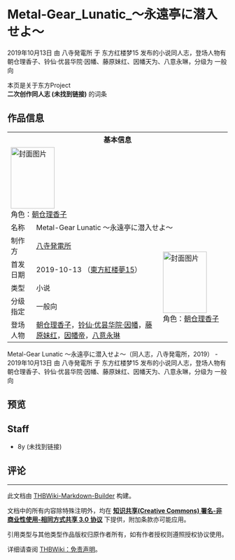 # Metal-Gear_Lunatic_～永遠亭に潜入せよ～

<!-- source html: G:\repos\THBWiki-Markdown-Builder\THBWikiMarkdown\Temp\main\b\b0\ns0%3AMetal-Gear_Lunatic_%EF%BD%9E%E6%B0%B8%E9%81%A0%E4%BA%AD%E3%81%AB%E6%BD%9C%E5%85%A5%E3%81%9B%E3%82%88%EF%BD%9E.html -->

2019年10月13日 由 八寺発電所 于 东方红楼梦15 发布的小说同人志，登场人物有 朝仓理香子、铃仙·优昙华院·因幡、藤原妹红、因幡天为、八意永琳，分级为 一般向

本页是关于东方Project  
 **二次创作同人志 (未找到链接)** 的词条
## 作品信息

<table><tbody><tr><th colspan="3">基本信息</th></tr><tr><td class="cover-artwork-mobile" colspan="2"><a href="./文件-Metal-Gear_Lunatic_～永遠亭に潜入せよ～封面.jpg.md" class="image" title="封面图片"><img alt="封面图片" src="https://upload.thwiki.cc/thumb/6/63/Metal-Gear_Lunatic_%EF%BD%9E%E6%B0%B8%E9%81%A0%E4%BA%AD%E3%81%AB%E6%BD%9C%E5%85%A5%E3%81%9B%E3%82%88%EF%BD%9E%E5%B0%81%E9%9D%A2.jpg/100px-Metal-Gear_Lunatic_%EF%BD%9E%E6%B0%B8%E9%81%A0%E4%BA%AD%E3%81%AB%E6%BD%9C%E5%85%A5%E3%81%9B%E3%82%88%EF%BD%9E%E5%B0%81%E9%9D%A2.jpg" decoding="async" loading="lazy" width="100" height="140" srcset="https://upload.thwiki.cc/thumb/6/63/Metal-Gear_Lunatic_%EF%BD%9E%E6%B0%B8%E9%81%A0%E4%BA%AD%E3%81%AB%E6%BD%9C%E5%85%A5%E3%81%9B%E3%82%88%EF%BD%9E%E5%B0%81%E9%9D%A2.jpg/149px-Metal-Gear_Lunatic_%EF%BD%9E%E6%B0%B8%E9%81%A0%E4%BA%AD%E3%81%AB%E6%BD%9C%E5%85%A5%E3%81%9B%E3%82%88%EF%BD%9E%E5%B0%81%E9%9D%A2.jpg 1.5x, https://upload.thwiki.cc/thumb/6/63/Metal-Gear_Lunatic_%EF%BD%9E%E6%B0%B8%E9%81%A0%E4%BA%AD%E3%81%AB%E6%BD%9C%E5%85%A5%E3%81%9B%E3%82%88%EF%BD%9E%E5%B0%81%E9%9D%A2.jpg/199px-Metal-Gear_Lunatic_%EF%BD%9E%E6%B0%B8%E9%81%A0%E4%BA%AD%E3%81%AB%E6%BD%9C%E5%85%A5%E3%81%9B%E3%82%88%EF%BD%9E%E5%B0%81%E9%9D%A2.jpg 2x" data-file-width="855" data-file-height="1200"></a><div class="cover-char">角色：<a href="./朝仓理香子.md" title="朝仓理香子">朝仓理香子</a></div></td>
</tr><tr><td class="label">名称</td><td colspan="2"> Metal-Gear Lunatic ～永遠亭に潜入せよ～ </td></tr><tr><td class="label">制作方</td><td><a href="./八寺発電所.md" title="八寺発電所">八寺発電所</a></td><td class="cover-artwork" rowspan="5" style="min-width:140px;"><a href="./文件-Metal-Gear_Lunatic_～永遠亭に潜入せよ～封面.jpg.md" class="image" title="封面图片"><img alt="封面图片" src="https://upload.thwiki.cc/thumb/6/63/Metal-Gear_Lunatic_%EF%BD%9E%E6%B0%B8%E9%81%A0%E4%BA%AD%E3%81%AB%E6%BD%9C%E5%85%A5%E3%81%9B%E3%82%88%EF%BD%9E%E5%B0%81%E9%9D%A2.jpg/100px-Metal-Gear_Lunatic_%EF%BD%9E%E6%B0%B8%E9%81%A0%E4%BA%AD%E3%81%AB%E6%BD%9C%E5%85%A5%E3%81%9B%E3%82%88%EF%BD%9E%E5%B0%81%E9%9D%A2.jpg" decoding="async" loading="lazy" width="100" height="140" srcset="https://upload.thwiki.cc/thumb/6/63/Metal-Gear_Lunatic_%EF%BD%9E%E6%B0%B8%E9%81%A0%E4%BA%AD%E3%81%AB%E6%BD%9C%E5%85%A5%E3%81%9B%E3%82%88%EF%BD%9E%E5%B0%81%E9%9D%A2.jpg/149px-Metal-Gear_Lunatic_%EF%BD%9E%E6%B0%B8%E9%81%A0%E4%BA%AD%E3%81%AB%E6%BD%9C%E5%85%A5%E3%81%9B%E3%82%88%EF%BD%9E%E5%B0%81%E9%9D%A2.jpg 1.5x, https://upload.thwiki.cc/thumb/6/63/Metal-Gear_Lunatic_%EF%BD%9E%E6%B0%B8%E9%81%A0%E4%BA%AD%E3%81%AB%E6%BD%9C%E5%85%A5%E3%81%9B%E3%82%88%EF%BD%9E%E5%B0%81%E9%9D%A2.jpg/199px-Metal-Gear_Lunatic_%EF%BD%9E%E6%B0%B8%E9%81%A0%E4%BA%AD%E3%81%AB%E6%BD%9C%E5%85%A5%E3%81%9B%E3%82%88%EF%BD%9E%E5%B0%81%E9%9D%A2.jpg 2x" data-file-width="855" data-file-height="1200"></a><div class="cover-char">角色：<a href="./朝仓理香子.md" title="朝仓理香子">朝仓理香子</a></div></td>
</tr><tr><td class="label">首发日期</td><td>2019-10-13&#160;（<a href="/展会作品列表?e=%E4%B8%9C%E6%96%B9%E7%BA%A2%E6%A5%BC%E6%A2%A6%2315">東方紅楼夢15</a>）</td></tr><tr><td class="label">类型</td><td>小说</td></tr><tr><td class="label">分级指定</td><td>一般向</td></tr><tr><td class="label">登场人物</td><td><a href="./朝仓理香子.md" title="朝仓理香子">朝仓理香子</a>，<a href="./铃仙·优昙华院·因幡.md" title="铃仙·优昙华院·因幡">铃仙·优昙华院·因幡</a>，<a href="./藤原妹红.md" title="藤原妹红">藤原妹红</a>，<a href="./因幡帝.md" title="因幡帝">因幡帝</a>，<a href="./八意永琳.md" title="八意永琳">八意永琳</a></td></tr></tbody></table>

Metal-Gear Lunatic ～永遠亭に潜入せよ～（同人志，八寺発電所，2019） - 2019年10月13日 由 八寺発電所 于 东方红楼梦15 发布的小说同人志，登场人物有 朝仓理香子、铃仙·优昙华院·因幡、藤原妹红、因幡天为、八意永琳，分级为 一般向
## 预览
## Staff
- 8y (未找到链接)

## 评论




---

此文档由 [THBWiki-Markdown-Builder](https://github.com/Delsin-Yu/THBWiki-Markdown-Builder) 构建。

文档中的所有内容除特殊注明外，均在 [**知识共享(Creative Commons) 署名-非商业性使用-相同方式共享 3.0 协议**](https://creativecommons.org/licenses/by-sa/3.0/deed.zh-hans) 下提供，附加条款亦可能应用。

引用类型与其他类型作品版权归原作者所有，如有作者授权则遵照授权协议使用。

详细请查阅 [THBWiki：免责声明](https://thbwiki.cc/THBWiki:%E5%85%8D%E8%B4%A3%E5%A3%B0%E6%98%8E)。

